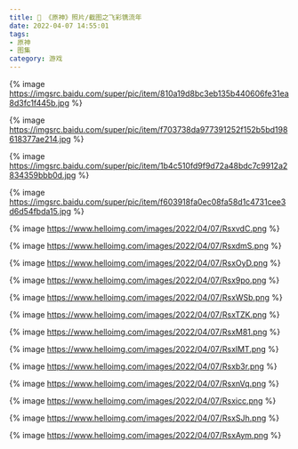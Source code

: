 ```yaml
---
title: 📸 《原神》照片/截图之飞彩镌流年
date: 2022-04-07 14:55:01
tags:
- 原神
- 图集
category: 游戏
---
```


{% image https://imgsrc.baidu.com/super/pic/item/810a19d8bc3eb135b440606fe31ea8d3fc1f445b.jpg %}

{% image https://imgsrc.baidu.com/super/pic/item/f703738da977391252f152b5bd198618377ae214.jpg %}

{% image https://imgsrc.baidu.com/super/pic/item/1b4c510fd9f9d72a48bdc7c9912a2834359bbb0d.jpg %}

{% image https://imgsrc.baidu.com/super/pic/item/f603918fa0ec08fa58d1c4731cee3d6d54fbda15.jpg %}

{% image https://www.helloimg.com/images/2022/04/07/RsxvdC.png %}

{% image https://www.helloimg.com/images/2022/04/07/RsxdmS.png %}

{% image https://www.helloimg.com/images/2022/04/07/RsxOyD.png %}

{% image https://www.helloimg.com/images/2022/04/07/Rsx9po.png %}

{% image https://www.helloimg.com/images/2022/04/07/RsxWSb.png %}

{% image https://www.helloimg.com/images/2022/04/07/RsxTZK.png %}

{% image https://www.helloimg.com/images/2022/04/07/RsxM81.png %}

{% image https://www.helloimg.com/images/2022/04/07/RsxlMT.png %}

{% image https://www.helloimg.com/images/2022/04/07/Rsxb3r.png %}

{% image https://www.helloimg.com/images/2022/04/07/RsxnVq.png %}

{% image https://www.helloimg.com/images/2022/04/07/Rsxicc.png %}

{% image https://www.helloimg.com/images/2022/04/07/RsxSJh.png %}

{% image https://www.helloimg.com/images/2022/04/07/RsxAym.png %}

